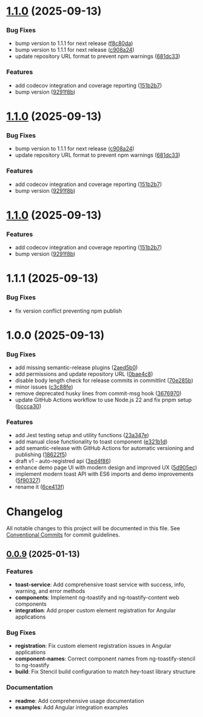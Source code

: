 # [1.1.0](https://github.com/2rohityadav/ng-toastify/compare/v1.0.0...v1.1.0) (2025-09-13)


### Bug Fixes

* bump version to 1.1.1 for next release ([f8c80da](https://github.com/2rohityadav/ng-toastify/commit/f8c80da5d482a0b36dd18ed1e529103e11412e8e))
* bump version to 1.1.1 for next release ([c908a24](https://github.com/2rohityadav/ng-toastify/commit/c908a2432e8afd3806102be746456ca27572256c))
* update repository URL format to prevent npm warnings ([681dc33](https://github.com/2rohityadav/ng-toastify/commit/681dc33f5571c7aace9ab1c8d61ba60e3c2f6ef2))


### Features

* add codecov integration and coverage reporting ([151b2b7](https://github.com/2rohityadav/ng-toastify/commit/151b2b7de4a8028edd1a578a0a9d303e79859c43))
* bump version ([9291f8b](https://github.com/2rohityadav/ng-toastify/commit/9291f8b09995a09c5073792a02f54351a88666df))

# [1.1.0](https://github.com/2rohityadav/ng-toastify/compare/v1.0.0...v1.1.0) (2025-09-13)


### Bug Fixes

* bump version to 1.1.1 for next release ([c908a24](https://github.com/2rohityadav/ng-toastify/commit/c908a2432e8afd3806102be746456ca27572256c))
* update repository URL format to prevent npm warnings ([681dc33](https://github.com/2rohityadav/ng-toastify/commit/681dc33f5571c7aace9ab1c8d61ba60e3c2f6ef2))


### Features

* add codecov integration and coverage reporting ([151b2b7](https://github.com/2rohityadav/ng-toastify/commit/151b2b7de4a8028edd1a578a0a9d303e79859c43))
* bump version ([9291f8b](https://github.com/2rohityadav/ng-toastify/commit/9291f8b09995a09c5073792a02f54351a88666df))

# [1.1.0](https://github.com/2rohityadav/ng-toastify/compare/v1.0.0...v1.1.0) (2025-09-13)


### Features

* add codecov integration and coverage reporting ([151b2b7](https://github.com/2rohityadav/ng-toastify/commit/151b2b7de4a8028edd1a578a0a9d303e79859c43))
* bump version ([9291f8b](https://github.com/2rohityadav/ng-toastify/commit/9291f8b09995a09c5073792a02f54351a88666df))

# 1.1.1 (2025-09-13)

### Bug Fixes

* fix version conflict preventing npm publish

# 1.0.0 (2025-09-13)


### Bug Fixes

* add missing semantic-release plugins ([2aed5b0](https://github.com/2rohityadav/ng-toastify/commit/2aed5b0f9e55f44f27344a56f6b2af52222770cd))
* add permissions and update repository URL ([0bae4c8](https://github.com/2rohityadav/ng-toastify/commit/0bae4c85165245dc3ecb794735e9c9b7ea505ead))
* disable body length check for release commits in commitlint ([70e285b](https://github.com/2rohityadav/ng-toastify/commit/70e285b41db330cd3c3f38fc0522ac24130a4afe))
* minor issues ([c3c88fe](https://github.com/2rohityadav/ng-toastify/commit/c3c88fe096b4a451cc1bed0999a6e213485ac596))
* remove deprecated husky lines from commit-msg hook ([3676970](https://github.com/2rohityadav/ng-toastify/commit/36769701f8c8990a90645d9cdaaccb843b3f8bcb))
* update GitHub Actions workflow to use Node.js 22 and fix pnpm setup ([bccca30](https://github.com/2rohityadav/ng-toastify/commit/bccca30ea5f19ab3a9db5367de95531ba6fdc0db))


### Features

* add Jest testing setup and utility functions ([23a347e](https://github.com/2rohityadav/ng-toastify/commit/23a347eb0e425231d629cea66d22bf8eb87eb0d0))
* add manual close functionality to toast component ([e321b1d](https://github.com/2rohityadav/ng-toastify/commit/e321b1d3b183034b482b8d1805ef8fc8ce4d99c1))
* add semantic-release with GitHub Actions for automatic versioning and publishing ([18622f5](https://github.com/2rohityadav/ng-toastify/commit/18622f5c73c22964a55ec056bd7240268003ae54))
* draft v1 - auto-registred api ([3ed4f86](https://github.com/2rohityadav/ng-toastify/commit/3ed4f863a01f99d7ff518d0beff4bdbcd16a621c))
* enhance demo page UI with modern design and improved UX ([5d905ec](https://github.com/2rohityadav/ng-toastify/commit/5d905ec775e1fb4fc1b8bdcd8c6ba927306850e1))
* implement modern toast API with ES6 imports and demo improvements ([5f90327](https://github.com/2rohityadav/ng-toastify/commit/5f90327f5559508ee251efc2a01f3619fd23d1d7))
* rename it ([6ce413f](https://github.com/2rohityadav/ng-toastify/commit/6ce413febfbdca2b2ffbcb303a69676b0f2e7164))

# Changelog

All notable changes to this project will be documented in this file. See [Conventional Commits](https://conventionalcommits.org) for commit guidelines.

## [0.0.9](https://github.com/2rohityadav/ng-toastify/compare/v0.0.8...v0.0.9) (2025-01-13)

### Features

* **toast-service**: Add comprehensive toast service with success, info, warning, and error methods
* **components**: Implement ng-toastify and ng-toastify-content web components
* **integration**: Add proper custom element registration for Angular applications

### Bug Fixes

* **registration**: Fix custom element registration issues in Angular applications
* **component-names**: Correct component names from ng-toastify-stencil to ng-toastify
* **build**: Fix Stencil build configuration to match hey-toast library structure

### Documentation

* **readme**: Add comprehensive usage documentation
* **examples**: Add Angular integration examples
